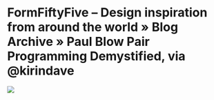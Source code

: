 <!--
id: 588027688
link: http://tumblr.atmos.org/post/588027688/formfiftyfive-design-inspiration-from-around-the
slug: formfiftyfive-design-inspiration-from-around-the
date: Mon May 10 2010 16:50:00 GMT-0700 (PDT)
publish: 2010-05-010
tags: 
title: FormFiftyFive – Design inspiration from around the world&#160;» Blog Archive&#160;» Paul Blow Pair Programming Demystified, via @kirindave
-->


FormFiftyFive – Design inspiration from around the world&#160;» Blog Archive&#160;» Paul Blow Pair Programming Demystified, via @kirindave
==========================================================================================================================================

![](http://25.media.tumblr.com/tumblr_l28a86ugZs1qz4sngo1_500.jpg)

